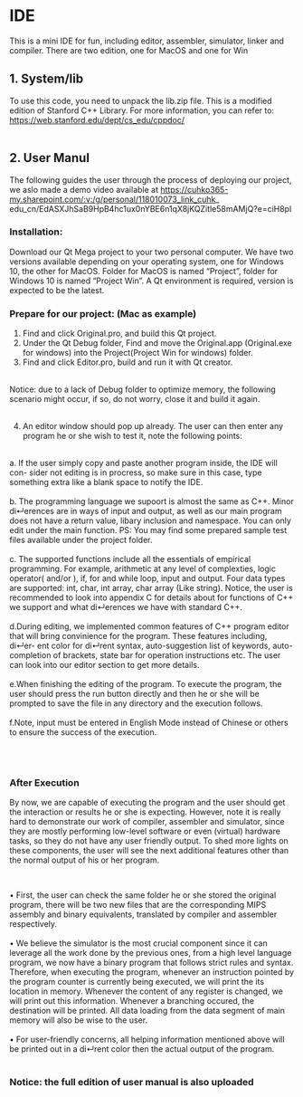 # IDE
This is a mini IDE for fun, including editor, assembler, simulator, linker and compiler. There are two edition, one for MacOS and one for Win
<br>
## 1. System/lib
To use this code, you need to unpack the lib.zip file. This is a modified edition of Stanford C++ Library.
For more information, you can refer to: https://web.stanford.edu/dept/cs_edu/cppdoc/
<br>
<br>
## 2. User Manul
The following guides the user through the process of deploying our project, we aslo made a demo video available at
https://cuhko365-my.sharepoint.com/:v:/g/personal/118010073_link_cuhk_ edu_cn/EdASXJhSaB9HpB4hc1ux0nYBE6n1qX8jKQZitle58mAMjQ?e=ciH8pl
<br>
### Installation: 
Download our Qt Mega project to your two personal computer. We have two versions available depending on your operating system, one for Windows 10, the other for MacOS. Folder for MacOS is named “Project”, folder for Windows 10 is named “Project Win”. A Qt environment is required, version is expected to be the latest.
<br>

### Prepare for our project: (Mac as example)
1. Find and click Original.pro, and build this Qt project.
2. Under the Qt Debug folder, Find and move the Original.app (Original.exe for
windows) into the Project(Project Win for windows) folder.
3. Find and click Editor.pro, build and run it with Qt creator.
<br>
Notice: due to a lack of Debug folder to optimize memory, the following scenario might occur, if so, do not worry, close it and build it again.
<br><br>

4. An editor window should pop up already. The user can then enter any program he or she wish to test it, note the following points:
<br>
a. If the user simply copy and paste another program inside, the IDE will con- sider not editing is in procress, so make sure in this case, type something extra like a blank space to notify the IDE.<br><br>
b. The programming language we supoort is almost the same as C++. Minor di↵erences are in ways of input and output, as well as our main program does not have a return value, libary inclusion and namespace. You can only edit under the main function. PS: You may find some prepared sample test files available under the project folder.<br><br>
c. The supported functions include all the essentials of empirical programming. For example, arithmetic at any level of complexties, logic operator( and/or ), if, for and while loop, input and output. Four data types are supported: int, char, int array, char array (Like string).
Notice, the user is recommended to look into appendix C for details about for functions of C++ we support and what di↵erences we have with standard C++. <br><br>
d.During editing, we implemented common features of C++ program editor that will bring convinience for the program. These features including, di↵er- ent color for di↵rent syntax, auto-suggestion list of keywords, auto-completion of brackets, state bar for operation instructions etc. The user can look into our editor section to get more details. <br><br>
e.When finishing the editing of the program. To execute the program, the user should press the run button directly and then he or she will be prompted to save the file in any directory and the execution follows. <br><br>
f.Note, input must be entered in English Mode instead of Chinese or others to ensure the success of the execution. <br>

<br><br>

### After Execution
By now, we are capable of executing the program and the user should get the interaction or results he or she is expecting. However, note it is really hard to demonstrate our work of compiler, assembler and simulator, since they are mostly performing low-level software or even (virtual) hardware tasks, so they do not have any user friendly output. To shed more lights on these components, the user will see the next additional features other than the normal output of his or her program.

<br>

• First, the user can check the same folder he or she stored the original program, there will be two new files that are the corresponding MIPS assembly and binary equivalents, translated by compiler and assembler respectively. <br><br>
• We believe the simulator is the most crucial component since it can leverage all the work done by the previous ones, from a high level language program, we now have a binary program that follows strict rules and syntax. Therefore, when executing the program, whenever an instruction pointed by the program counter is currently being executed, we will print the its location in memory. Whenever the content of any register is changed, we will print out this information. Whenever a branching occured, the destination will be printed. All data loading from the data segment of main memory will also be wise to the user. <br><br>
• For user-friendly concerns, all helping information mentioned above will be printed out in a di↵rent color then the actual output of the program.
<br><br>

### Notice: the full edition of user manual is also uploaded
